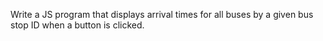 Write a JS program that displays arrival times for all buses by a given bus stop ID when a button is clicked. 
